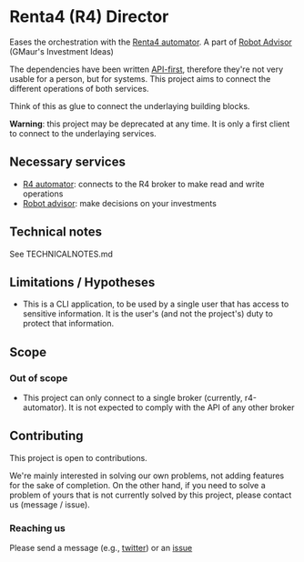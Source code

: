 # Renta4 (R4) Director

Eases the orchestration with the [Renta4 automator](https://github.com/GMaur/r4-automator). A part of [Robot Advisor](https://github.com/RobotAdvisor) (GMaur's Investment Ideas)

The dependencies have been written [API-first][api-first], therefore they're not very usable for a person, but for systems. This project aims to connect the different operations of both services.

Think of this as glue to connect the underlaying building blocks.

**Warning**: this project may be deprecated at any time. It is only a first client to connect to the underlaying services.

## Necessary services

  * [R4 automator](https://github.com/GMaur/r4-automator): connects to the R4 broker to make read and write operations
  * [Robot advisor](https://github.com/GMaur/robot-advisor): make decisions on your investments

## Technical notes

See TECHNICALNOTES.md

## Limitations / Hypotheses

  * This is a CLI application, to be used by a single user that has access to sensitive information. It is the user's (and not the project's) duty to protect that information.

## Scope

### Out of scope

  * This project can only connect to a single broker (currently, r4-automator). It is not expected to comply with the API of any other broker
 
## Contributing

This project is open to contributions.

We're mainly interested in solving our own problems, not adding features for the sake of completion.
On the other hand, if you need to solve a problem of yours that is not currently solved by this
project, please contact us (message / issue).

### Reaching us

Please send a message (e.g., [twitter](https://twitter.com/alvarobiz)) or an [issue](https://github.com/GMaur/r4-investment-director-cli/issues)

[api-first]: https://medium.com/adobe-io/three-principles-of-api-first-design-fa6666d9f694